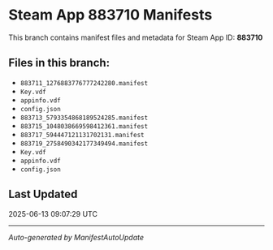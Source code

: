 # Steam App 883710 Manifests

This branch contains manifest files and metadata for Steam App ID: **883710**

## Files in this branch:
- `883711_1276883776777242280.manifest`
- `Key.vdf`
- `appinfo.vdf`
- `config.json`
- `883713_5793354868189524285.manifest`
- `883715_1048038669598412361.manifest`
- `883717_594447121131702131.manifest`
- `883719_2758490342177349494.manifest`
- `Key.vdf`
- `appinfo.vdf`
- `config.json`

## Last Updated
2025-06-13 09:07:29 UTC

---
*Auto-generated by ManifestAutoUpdate*
